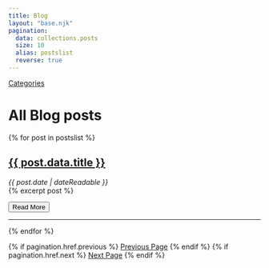 ```yaml
---
title: Blog
layout: "base.njk"
pagination:
  data: collections.posts
  size: 10
  alias: postslist
  reverse: true
---
```


[Categories](/categories)

# All Blog posts
{% for post in postslist %}
<p>
<h2> <a href="{{post.url}}">{{ post.data.title }}</a> </h2>
<i><time datetime="{{ post.date | dateIso }}">{{ post.date | dateReadable }}</time><br/></i>
{% excerpt post %}
</p>
<a href="{{post.url}}"><button> Read More</button></a>
<hr>
{% endfor %}

{% if pagination.href.previous %}
<a href="{{pagination.href.previous}}">Previous Page</a>
{% endif %}
{% if pagination.href.next %}
<a href="{{pagination.href.next}}">Next Page</a>
{% endif %}
